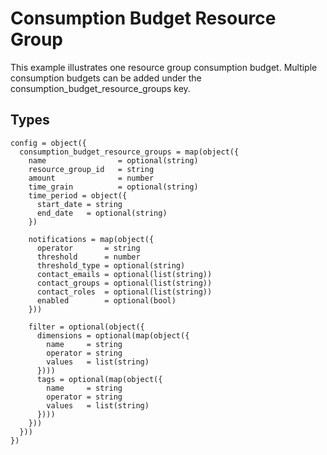 # Consumption Budget Resource Group

This example illustrates one resource group consumption budget. Multiple consumption budgets can be added under the consumption_budget_resource_groups key.

## Types

```hcl
config = object({
  consumption_budget_resource_groups = map(object({
    name                = optional(string)
    resource_group_id   = string
    amount              = number
    time_grain          = optional(string)
    time_period = object({
      start_date = string
      end_date   = optional(string)
    })

    notifications = map(object({
      operator       = string
      threshold      = number
      threshold_type = optional(string)
      contact_emails = optional(list(string))
      contact_groups = optional(list(string))
      contact_roles  = optional(list(string))
      enabled        = optional(bool)
    }))

    filter = optional(object({
      dimensions = optional(map(object({
        name     = string
        operator = string
        values   = list(string)
      })))
      tags = optional(map(object({
        name     = string
        operator = string
        values   = list(string)
      })))
    }))
  }))
})
```